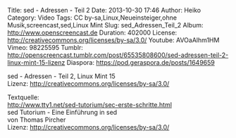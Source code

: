 Title: sed - Adressen - Teil 2
Date: 2013-10-30 17:46
Author: Heiko
Category: Video
Tags: CC by-sa,Linux,Neueinsteiger,ohne Musik,screencast,sed,Linux Mint
Slug: sed_Adressen_Teil_2
Album: http://www.openscreencast.de
Duration: 402000
License: http://creativecommons.org/licenses/by-sa/3.0/
Youtube: AVOaAlhm1HM
Vimeo: 98225595
Tumblr: http://openscreencast.tumblr.com/post/65535808600/sed-adressen-teil-2-linux-mint-15-lizenz
Diaspora: https://pod.geraspora.de/posts/1649659

sed - Adressen - Teil 2, Linux Mint 15  
Lizenz: <http://creativecommons.org/licenses/by-sa/3.0/>  
  
Textquelle:  
<http://www.tty1.net/sed-tutorium/sec-erste-schritte.html>  
sed Tutorium - Eine Einführung in sed  
von Thomas Pircher  
Lizenz: <http://creativecommons.org/licenses/by-sa/3.0/>

